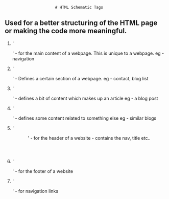                           # HTML Schematic Tags

## Used for a better structuring of the HTML page or making the code more meaningful.

1. '<main>' - for the main content of a webpage. This is unique to a webpage.
   eg - navigation

2. '<section>' - Defines a certain section of a webpage.
   eg - contact, blog list

3. '<article>' - defines a bit of content which makes up an article
   eg - a blog post
4. '<aside>' - defines some content related to something else
   eg - similar blogs

5. '<header>' - for the header of a website - contains the nav, title etc..

6. '<footer>' - for the footer of a website

7. '<nav>' - for navigation links
